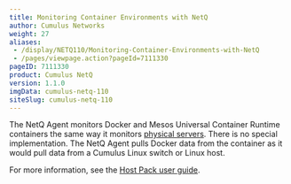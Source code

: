 ```yaml
---
title: Monitoring Container Environments with NetQ
author: Cumulus Networks
weight: 27
aliases:
 - /display/NETQ110/Monitoring-Container-Environments-with-NetQ
 - /pages/viewpage.action?pageId=7111330
pageID: 7111330
product: Cumulus NetQ
version: 1.1.0
imgData: cumulus-netq-110
siteSlug: cumulus-netq-110
---
```

The NetQ Agent monitors Docker and Mesos Universal Container Runtime
containers the same way it monitors [physical
servers](/version/cumulus-netq-110/Monitoring-Linux-Hosts-with-NetQ).
There is no special implementation. The NetQ Agent pulls Docker data
from the container as it would pull data from a Cumulus Linux switch or
Linux host.

For more information, see the [Host Pack user
guide](https://docs.cumulusnetworks.com/display/HOSTPACK/Monitoring+Container+Environments+with+NetQ).

<article id="html-search-results" class="ht-content" style="display: none;">

</article>

<footer id="ht-footer">

</footer>
